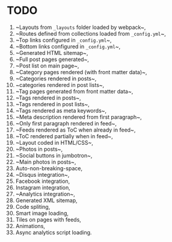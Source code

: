 # TODO

1. ~Layouts from `_layouts` folder loaded by webpack~,
1. ~Routes defined from collections loaded from `_config.yml`~,
1. ~Top links configured in `_config.yml`~,
1. ~Bottom links configured in `_config.yml`~,
1. ~Generated HTML sitemap~,
1. ~Full post pages generated~,
1. ~Post list on main page~,
1. ~Category pages rendered (with front matter data)~,
1. ~Categories rendered in posts~,
1. ~categories rendered in post lists~,
1. ~Tag pages generated from front matter data~,
1. ~Tags rendered in posts~,
1. ~Tags rendered in post lists~,
1. ~Tags rendered as meta keywords~,
1. ~Meta description rendered from first paragraph~,
1. ~Only first paragraph rendered in feed~,
1. ~Feeds rendered as ToC when already in feed~,
1. ~ToC rendered partially when in feed~,
1. ~Layout coded in HTML/CSS~,
1. ~Photos in posts~,
1. ~Social buttons in jumbotron~,
1. ~Main photos in posts~,
1. Auto-non-breaking-space,
1. ~Disqus integration~,
1. Facebook integration,
1. Instagram integration,
1. ~Analytics integration~,
1. Generated XML sitemap,
1. Code spliting,
1. Smart image loading,
1. Tiles on pages with feeds,
1. Animations,
1. Async analytics script loading.

